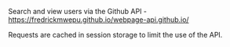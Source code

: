 Search and view users via the Github API - https://fredrickmwepu.github.io/webpage-api.github.io/

Requests are cached in session storage to limit the use of the API.
